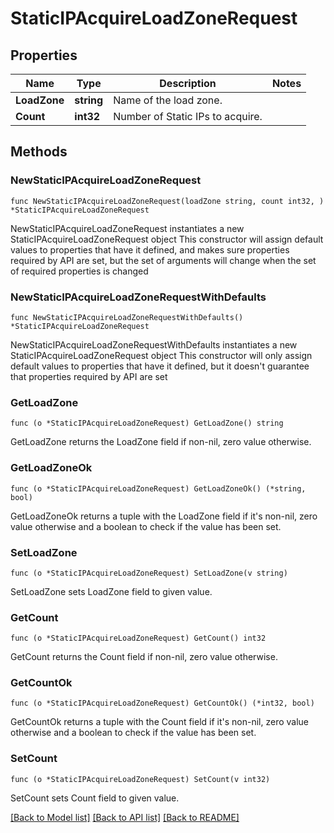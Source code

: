 # StaticIPAcquireLoadZoneRequest

## Properties

Name | Type | Description | Notes
------------ | ------------- | ------------- | -------------
**LoadZone** | **string** | Name of the load zone. | 
**Count** | **int32** | Number of Static IPs to acquire. | 

## Methods

### NewStaticIPAcquireLoadZoneRequest

`func NewStaticIPAcquireLoadZoneRequest(loadZone string, count int32, ) *StaticIPAcquireLoadZoneRequest`

NewStaticIPAcquireLoadZoneRequest instantiates a new StaticIPAcquireLoadZoneRequest object
This constructor will assign default values to properties that have it defined,
and makes sure properties required by API are set, but the set of arguments
will change when the set of required properties is changed

### NewStaticIPAcquireLoadZoneRequestWithDefaults

`func NewStaticIPAcquireLoadZoneRequestWithDefaults() *StaticIPAcquireLoadZoneRequest`

NewStaticIPAcquireLoadZoneRequestWithDefaults instantiates a new StaticIPAcquireLoadZoneRequest object
This constructor will only assign default values to properties that have it defined,
but it doesn't guarantee that properties required by API are set

### GetLoadZone

`func (o *StaticIPAcquireLoadZoneRequest) GetLoadZone() string`

GetLoadZone returns the LoadZone field if non-nil, zero value otherwise.

### GetLoadZoneOk

`func (o *StaticIPAcquireLoadZoneRequest) GetLoadZoneOk() (*string, bool)`

GetLoadZoneOk returns a tuple with the LoadZone field if it's non-nil, zero value otherwise
and a boolean to check if the value has been set.

### SetLoadZone

`func (o *StaticIPAcquireLoadZoneRequest) SetLoadZone(v string)`

SetLoadZone sets LoadZone field to given value.


### GetCount

`func (o *StaticIPAcquireLoadZoneRequest) GetCount() int32`

GetCount returns the Count field if non-nil, zero value otherwise.

### GetCountOk

`func (o *StaticIPAcquireLoadZoneRequest) GetCountOk() (*int32, bool)`

GetCountOk returns a tuple with the Count field if it's non-nil, zero value otherwise
and a boolean to check if the value has been set.

### SetCount

`func (o *StaticIPAcquireLoadZoneRequest) SetCount(v int32)`

SetCount sets Count field to given value.



[[Back to Model list]](../README.md#documentation-for-models) [[Back to API list]](../README.md#documentation-for-api-endpoints) [[Back to README]](../README.md)


